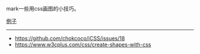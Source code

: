 mark一些用css画图的小技巧。

[例子](https://codepen.io/cjjason/pen/RjbjOb?editors=1100)

---
- https://github.com/chokcoco/iCSS/issues/18
- https://www.w3cplus.com/css/create-shapes-with-css
